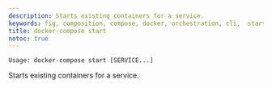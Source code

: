 ```yaml
---
description: Starts existing containers for a service.
keywords: fig, composition, compose, docker, orchestration, cli,  start
title: docker-compose start
notoc: true
---
```


```none
Usage: docker-compose start [SERVICE...]
```

Starts existing containers for a service.
